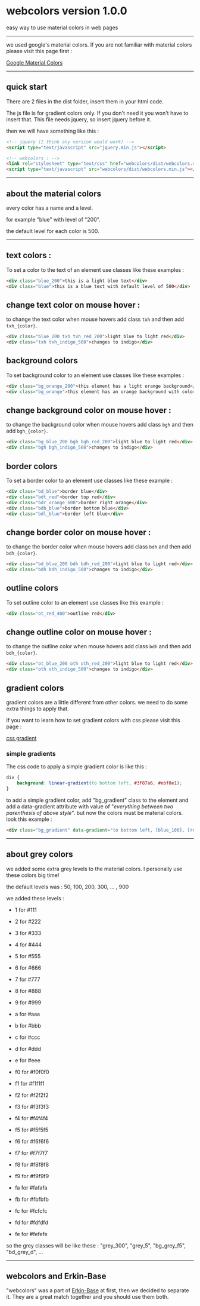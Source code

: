 # webcolors version 1.0.0

easy way to use material colors in web pages

---

we used google's material colors. 
If you are not familiar with material colors please visit this page first :

[Google Material Colors](https://material.io/design/color/#tools-for-picking-colors)

---

## quick start

There are 2 files in the dist folder, insert them in your html code.

The js file is for gradient colors only.
If you don't need it you won't have to insert that.
This file needs jquery, so insert jquery before it.

then we will have something like this :

```html
<!-- jquery (I think any version would work) -->
<script type="text/javascript" src="jquery.min.js"></script>

<!-- webcolors : -->
<link rel="stylesheet" type="text/css" href="webcolors/dist/webcolors.min.css"/>
<script type="text/javascript" src="webcolors/dist/webcolors.min.js"></script>
```

---

## about the material colors

every color has a name and a level.

for example "blue" with level of "200".

the default level for each color is 500.

---

## text colors :

To set a color to the text of an element use classes like these examples :

```html
<div class="blue_200">this is a light blue text</div>
<div class="blue">this is a blue text with default level of 500</div>
```

## change text color on mouse hover :

to change the text color when mouse hovers add class `txh` and then add `txh_{color}`.

```html
<div class="blue_200 txh txh_red_200">light blue to light red</div>
<div class="txh txh_indigo_500">changes to indigo</div>
```

## background colors

To set background color to an element use classes like these examples :

```html
<div class="bg_orange_200">this element has a light orange background</div>
<div class="bg_orange">this element has an orange background with color level of 500</div>
```

## change background color on mouse hover :

to change the background color when mouse hovers add class `bgh` and then add `bgh_{color}`.

```html
<div class="bg_blue_200 bgh bgh_red_200">light blue to light red</div>
<div class="bgh bgh_indigo_500">changes to indigo</div>
```

## border colors

To set a border color to an element use classes like these example :

```html
<div class="bd_blue">border blue</div>
<div class="bdt_red">border top red</div>
<div class="bdr_orange_600">border right orange</div>
<div class="bdb_blue">border bottom blue</div>
<div class="bdl_blue">border left blue</div>
```

## change border color on mouse hover :

to change the border color when mouse hovers add class `bdh` and then add `bdh_{color}`.

```html
<div class="bd_blue_200 bdh bdh_red_200">light blue to light red</div>
<div class="bdh bdh_indigo_500">changes to indigo</div>
```

 ## outline colors

 To set outline color to an element use classes like this example :

```html
<div class="ot_red_400">outline red</div>
```

## change outline color on mouse hover :

to change the outline color when mouse hovers add class `bdh` and then add `bdh_{color}`.

```html
<div class="ot_blue_200 oth oth_red_200">light blue to light red</div>
<div class="oth oth_indigo_500">changes to indigo</div>
```

 ## gradient colors

gradient colors are a little different from other colors.
we need to do some extra things to apply that.

If you want to learn how to set gradient colors with css please visit this page :

[css gradient](https://www.w3schools.com/css/css3_gradients.asp)

### simple gradients

The css code to apply a simple gradient color is like this :

```css
div {
	background: linear-gradient(to bottom left, #3f87a6, #ebf8e1);
}
```

to add a simple gradient color, add "bg_gradient" class to the element
and add a data-gradient attribute with value of "_everything between two parenthesis of above style_".
but now the colors must be material colors. look this example :

```html
<div class="bg_gradient" data-gradient="to bottom left, [blue_100], [red_100]"></div>
```

---

## about grey colors

we added some extra grey levels to the material colors.
I personally use these colors big time!

the default levels was : 50, 100, 200, 300, ... , 900

we added these levels :
- 1 for #111
- 2 for #222
- 3 for #333
- 4 for #444
- 5 for #555
- 6 for #666
- 7 for #777
- 8 for #888
- 9 for #999
- a for #aaa
- b for #bbb
- c for #ccc
- d for #ddd
- e for #eee

- f0 for #f0f0f0
- f1 for #f1f1f1
- f2 for #f2f2f2
- f3 for #f3f3f3
- f4 for #f4f4f4
- f5 for #f5f5f5
- f6 for #f6f6f6
- f7 for #f7f7f7
- f8 for #f8f8f8
- f9 for #f9f9f9
- fa for #fafafa
- fb for #fbfbfb
- fc for #fcfcfc
- fd for #fdfdfd
- fe for #fefefe

so the grey classes will be like these : "grey_300", "grey_5", "bg_grey_f5", "bd_grey_d", ...

---

## webcolors and Erkin-Base
"webcolors" was a part of [Erkin-Base](https://www.w3schools.com/css/css3_gradients.asp) at first, then we decided to separate it. They are a great match together and you should use them both.
